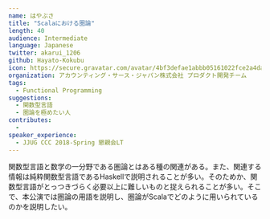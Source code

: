 ```yaml
---
name: はやぶさ
title: "Scalaにおける圏論"
length: 40
audience: Intermediate
language: Japanese
twitter: akarui_1206
github: Hayato-Kokubu
icon: https://secure.gravatar.com/avatar/4bf3defae1abbb05161022fce2a4dadc
organization: アカウンティング・サース・ジャパン株式会社 プロダクト開発チーム
tags:
  - Functional Programming
suggestions:
  - 関数型言語
  - 圏論を極めたい人
contributes:
  - 
speaker_experience:
  - JJUG CCC 2018-Spring 懇親会LT
---
```

関数型言語と数学の一分野である圏論とはある種の関連がある。また、関連する情報は純粋関数型言語であるHaskellで説明されることが多い。そのためか、関数型言語がとっつきづらく必要以上に難しいものと捉えられることが多い。そこで、本公演では圏論の用語を説明し、圏論がScalaでどのように用いられているのかを説明したい。
